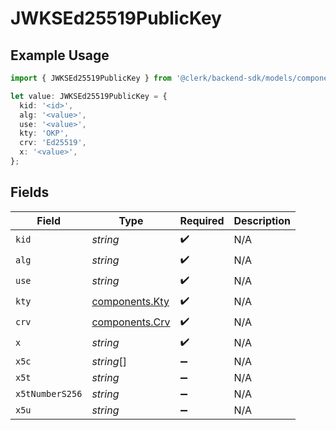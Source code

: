 # JWKSEd25519PublicKey

## Example Usage

```typescript
import { JWKSEd25519PublicKey } from '@clerk/backend-sdk/models/components';

let value: JWKSEd25519PublicKey = {
  kid: '<id>',
  alg: '<value>',
  use: '<value>',
  kty: 'OKP',
  crv: 'Ed25519',
  x: '<value>',
};
```

## Fields

| Field           | Type                                             | Required           | Description |
| --------------- | ------------------------------------------------ | ------------------ | ----------- |
| `kid`           | _string_                                         | :heavy_check_mark: | N/A         |
| `alg`           | _string_                                         | :heavy_check_mark: | N/A         |
| `use`           | _string_                                         | :heavy_check_mark: | N/A         |
| `kty`           | [components.Kty](../../models/components/kty.md) | :heavy_check_mark: | N/A         |
| `crv`           | [components.Crv](../../models/components/crv.md) | :heavy_check_mark: | N/A         |
| `x`             | _string_                                         | :heavy_check_mark: | N/A         |
| `x5c`           | _string_[]                                       | :heavy_minus_sign: | N/A         |
| `x5t`           | _string_                                         | :heavy_minus_sign: | N/A         |
| `x5tNumberS256` | _string_                                         | :heavy_minus_sign: | N/A         |
| `x5u`           | _string_                                         | :heavy_minus_sign: | N/A         |
